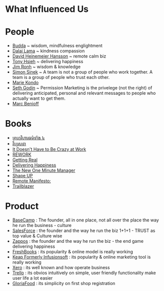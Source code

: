 # What Influenced Us

# People

* [Budda](https://en.wikipedia.org/wiki/Gautama_Buddha) ~ wisdom, mindfulness englightment
* [Dalai Lama](https://en.wikipedia.org/wiki/Dalai_Lama) ~ kindness compassion
* [David Heinemeier Hansson](https://en.wikipedia.org/wiki/David_Heinemeier_Hansson) ~ remote calm biz
* [Tony Hsieh](https://en.wikipedia.org/wiki/Tony_Hsieh) ~ delivering happiness
* [Jim Ronh](https://en.wikipedia.org/wiki/Jim_Rohn) ~ wisdom & knowledge
* [Simon Sinek](https://en.wikipedia.org/wiki/Simon_Sinek) ~ A team is not a group of people who work together. A team is a group of people who trust each other.
* [Marie Kondo](https://en.wikipedia.org/wiki/Marie_Kondo)
* [Seth Godin](https://seths.blog/2008/01/permission-mark/) ~ Permission Marketing is the privelege (not the right) of delivering anticipated, personal and relevant messages to people who actually want to get them.
* [Marc Benioff](https://en.wikipedia.org/wiki/Marc_Benioff)

# Books

* [ព្រហ្មវិហារធម៌ទាំង ៤](http://bouawat.blogspot.com/2018/02/blog-post_26.html)
* [វិប្បសនា](https://www.youtube.com/watch?v=V6GmfZVMsMg&list=PLu-VA5U_MJKn27w11CFrEDjkEi42ynb7-)
* [It Doesn't Have to Be Crazy at Work](https://www.amazon.com/Doesnt-Have-Be-Crazy-Work/dp/0062874780)
* [REWORK](https://www.amazon.com/Rework-Jason-Fried/dp/0307463745/ref=pd_lpo_sbs_14_t_0?_encoding=UTF8&psc=1&refRID=Y2VD285D6Z0FBN4KJB4Z)
* [Getting Real](https://basecamp.com/books/getting-real)
* [Delivering Happiness](https://www.amazon.com/Delivering-Happiness-Profits-Passion-Purpose/dp/0446576220/ref=sr_1_3?crid=1OUKQRD690SWE&keywords=delivering+happiness&qid=1566046993&s=books&sprefix=delivering+ha%2Cstripbooks%2C368&sr=1-3)
* [The New One Minute Manager](https://www.amazon.com/New-One-Minute-Manager-ebook/dp/B00MMG19OG)
* [Shape UP](https://basecamp.com/shapeup)
* [Remote Manifesto:](https://about.gitlab.com/2015/04/08/the-remote-manifesto/)
* [Trailblazer](https://tinyurl.com/y48bqvlx)

# Product

* [BaseCamp](https://basecamp.com/) : The founder, all in one place, not all over the place the way he run the business - culture
* [SalesForce](https://www.salesforce.com/) : the founder and the way he run the biz 1+1+1 - TRUST as top value & Culture wise
* [Zappos](https://www.zappos.com/) : the founder and the way he run the biz - the end game delivering happiness
* [FreshBooks](https://www.freshbooks.com/) : its popularity & online model is really working
* [Keap Formerly Infusionsoft](https://keap.com/) : its popularity & online marketing tool is really working
* [Xero](https://www.xero.com/) : its well known and how operate business
* [Trello](https://trello.com/) : its obvios intuitively on simple, user friendly functionality make user life a lot easier 
* [GloriaFood](https://www.gloriafood.com/) : its simplicity on first shop registration
